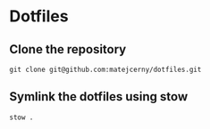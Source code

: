 # Dotfiles

## Clone the repository

```shell
git clone git@github.com:matejcerny/dotfiles.git
```

## Symlink the dotfiles using stow

```shell
stow .
```
